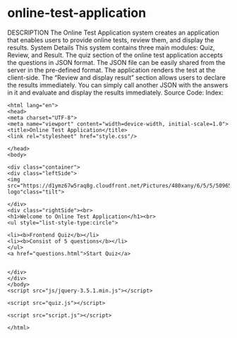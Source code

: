 # online-test-application
DESCRIPTION
The Online Test Application system creates an application that enables users to provide online tests, review them, and display the results.
System Details
This system contains three main modules: Quiz, Review, and Result. The quiz section of the online test application accepts the questions in JSON format. The JSON file can be easily shared from the server in the pre-defined format. The application renders the test at the client-side.
The “Review and display result” section allows users to declare the results immediately. You can simply call another JSON with the answers in it and evaluate and display the results immediately.
Source Code:
Index:
<!DOCTYPE html>
	<html lang="en">
	<head>
	<meta charset="UTF-8">
	<meta name="viewport" content="width=device-width, initial-scale=1.0">
	<title>Online Test Application</title>
	<link rel="stylesheet" href="style.css"/>

	</head>
	<body>
	
	<div class="container">
	<div class="leftSide">
	<img src="https://d1ymz67w5raq8g.cloudfront.net/Pictures/480xany/6/5/5/509655_shutterstock_1506580442_769367.jpg"alt="quiz logo"class="tilt">

	</div>
	<div class="rightSide"><br>
	<h1>Welcome to Online Test Application</h1><br>
	<ul style="list-style-type:circle">
	
	<li><b>Frontend Quiz</b></li>
	<li><b>Consist of 5 questions</b></li>
	</ul>
	<a href="questions.html">Start Quiz</a>

	
	</div>
	</div>
	</body>
	<script src="js/jquery-3.5.1.min.js"></script>

	<script src="quiz.js"></script>

	<script src="script.js"></script>

	</html>

